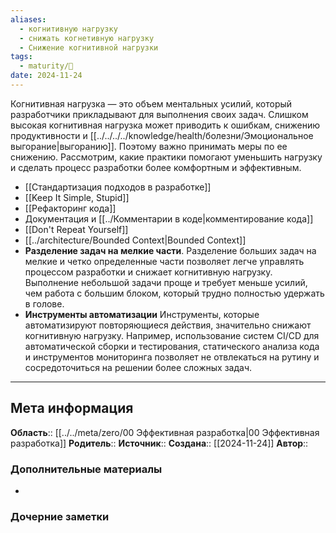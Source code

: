 ```yaml
---
aliases:
  - когнитивную нагрузку
  - снижать когнетивную нагрузку
  - Снижение когнитивной нагрузки
tags:
  - maturity/🌱
date: 2024-11-24
---
```

Когнитивная нагрузка — это объем ментальных усилий, который разработчики прикладывают для выполнения своих задач. Слишком высокая когнитивная нагрузка может приводить к ошибкам, снижению продуктивности и [[../../../../knowledge/health/болезни/Эмоциональное выгорание|выгоранию]]. Поэтому важно принимать меры по ее снижению. Рассмотрим, какие практики помогают уменьшить нагрузку и сделать процесс разработки более комфортным и эффективным.

- [[Стандартизация подходов в разработке]]
- [[Keep It Simple, Stupid]]
- [[Рефакторинг кода]]
- Документация и [[../Комментарии в коде|комментирование кода]]
- [[Don't Repeat Yourself]]
- [[../architecture/Bounded Context|Bounded Context]]
- **Разделение задач на мелкие части**. Разделение больших задач на мелкие и четко определенные части позволяет легче управлять процессом разработки и снижает когнитивную нагрузку. Выполнение небольшой задачи проще и требует меньше усилий, чем работа с большим блоком, который трудно полностью удержать в голове.
- **Инструменты автоматизации** Инструменты, которые автоматизируют повторяющиеся действия, значительно снижают когнитивную нагрузку. Например, использование систем CI/CD для автоматической сборки и тестирования, статического анализа кода и инструментов мониторинга позволяет не отвлекаться на рутину и сосредоточиться на решении более сложных задач.
***
## Мета информация
**Область**:: [[../../meta/zero/00 Эффективная разработка|00 Эффективная разработка]]
**Родитель**:: 
**Источник**:: 
**Создана**:: [[2024-11-24]]
**Автор**:: 
### Дополнительные материалы
- 

### Дочерние заметки
<!-- QueryToSerialize: LIST FROM [[]] WHERE contains(Родитель, this.file.link) or contains(parents, this.file.link) -->

